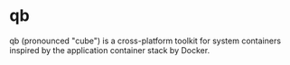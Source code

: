 # qb
qb (pronounced "cube") is a cross-platform toolkit for system containers inspired by the application container stack by Docker.